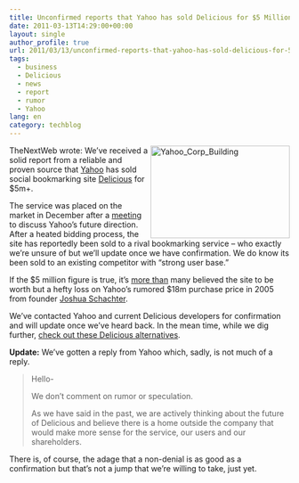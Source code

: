 ```yaml
---
title: Unconfirmed reports that Yahoo has sold Delicious for $5 Million
date: 2011-03-13T14:29:00+00:00
layout: single
author_profile: true
url: 2011/03/13/unconfirmed-reports-that-yahoo-has-sold-delicious-for-5-million/
tags:
  - business
  - Delicious
  - news
  - report
  - rumor
  - Yahoo
lang: en
category: techblog
---
```

[<img title="Yahoo_Corp_Building" border="0" alt="Yahoo_Corp_Building" align="right" src="http://lh6.ggpht.com/_vaUVXcmC3OI/TXzNpcukTkI/AAAAAAAADrk/zkSwyTn3d0g/Yahoo_Corp_Building_thumb%5B4%5D.jpg?imgmax=800" width="250" height="166" />](http://lh5.ggpht.com/_vaUVXcmC3OI/TXzNnt7adAI/AAAAAAAADrg/ZXY3-FeMCVo/s1600-h/Yahoo_Corp_Building%5B7%5D.jpg)TheNextWeb wrote: We’ve received a solid report from a reliable and proven source that [Yahoo](http://yahoo.com/) has sold social bookmarking site [Delicious](http://delicious.com/) for $5m+.

The service was placed on the market in December after a [meeting](http://thenextweb.com/industry/2010/12/16/looks-like-yahoos-about-to-have-a-massive-clean-up/) to discuss Yahoo’s future direction. After a heated bidding process, the site has reportedly been sold to a rival bookmarking service – who exactly we’re unsure of but we’ll update once we have confirmation. We do know its been sold to an existing competitor with “strong user base.”

If the $5 million figure is true, it’s [more than](http://twitter.com/#!/Jason/status/15814220662710272) many believed the site to be worth but a hefty loss on Yahoo’s rumored $18m purchase price in 2005 from founder [Joshua Schachter](http://twitter.com/#!/joshu).

We’ve contacted Yahoo and current Delicious developers for confirmation and will update once we’ve heard back. In the mean time, while we dig further, [check out these Delicious alternatives](http://thenextweb.com/apps/2010/12/16/the-5-best-alternatives-to-delicious/).

**Update:** We’ve gotten a reply from Yahoo which, sadly, is not much of a reply.

> Hello-
> 
> We don’t comment on rumor or speculation.
> 
> As we have said in the past, we are actively thinking about the future of Delicious and believe there is a home outside the company that would make more sense for the service, our users and our shareholders.

There is, of course, the adage that a non-denial is as good as a confirmation but that’s not a jump that we’re willing to take, just yet.